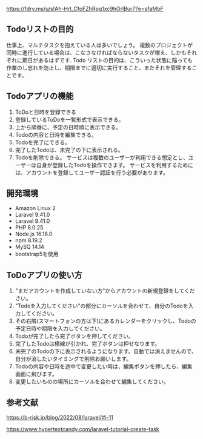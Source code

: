 <!--<p align="center"><a href="https://laravel.com" target="_blank"><img src="https://raw.githubusercontent.com/laravel/art/master/logo-lockup/5%20SVG/2%20CMYK/1%20Full%20Color/laravel-logolockup-cmyk-red.svg" width="400"></a></p>-->

<!--<p align="center">-->
<!--<a href="https://travis-ci.org/laravel/framework"><img src="https://travis-ci.org/laravel/framework.svg" alt="Build Status"></a>-->
<!--<a href="https://packagist.org/packages/laravel/framework"><img src="https://img.shields.io/packagist/dt/laravel/framework" alt="Total Downloads"></a>-->
<!--<a href="https://packagist.org/packages/laravel/framework"><img src="https://img.shields.io/packagist/v/laravel/framework" alt="Latest Stable Version"></a>-->
<!--<a href="https://packagist.org/packages/laravel/framework"><img src="https://img.shields.io/packagist/l/laravel/framework" alt="License"></a>-->
<!--</p>-->

<!--最初にロゴ・アイキャッチ画像などを表示-->

https://1drv.ms/u/s!Ah-HrI_CfoFZhRpg1xc9hOrlBur7?e=sfaMbF

<!--## デモ-->

<!--![デモ](https://image-url.gif)-->

## Todoリストの目的

仕事上、マルチタスクを抱えている人は多いでしょう。
複数のプロジェクトが同時に進行している場合は、こなさなければならないタスクが増え、しかもそれぞれに期日があるはずです.
Todo リストの目的は、こういった状態に陥っても作業のし忘れを防止し、期限までに適切に実行すること、またそれを管理することです。


## Todoアプリの機能

1. ToDoと日時を登録できる
2. 登録しているToDoを一覧形式で表示できる。
3. 上から順番に、予定の日時順に表示できる。
4. Todoの内容と日時を編集できる。
5. Todoを完了にできる。
6. 完了したTodoは、未完了の下に表示される。
7. Todoを削除できる。
サービスは複数のユーザーが利用できる想定とし、ユーザーは自身が登録したTodoを操作できます。
サービスを利用するためには、アカウントを登録してユーザー認証を行う必要があります。


## 開発環境　

* Amazon Linux 2
* Laravel 9.41.0
* Laravel 9.41.0
* PHP 8.0.25
* Node.js 16.18.0
* npm 8.19.2
* MySQ 14.14
* bootstrap5を使用




## ToDoアプリの使い方

1. "まだアカウントを作成していない方"からアカウントの新規登録をしてください。
2. "Todoを入力してください"の部分にカーソルを合わせて、自分のTodoを入力してください。
3. その右隣(スマートフォンの方は下)にあるカレンダーをクリックし、Todoの予定日時や期限を入力してください。
4. Todoが完了したら完了ボタンを押してください。
5. 完了したTodoは横線が引かれ、完了ボタンは押せなります。
6. 未完了のTodoの下に表示されるようになります。自動では消えませんので、自分が消したいタイミングで削除お願いします。
5. Todoの内容や日時を途中で変更したい時は、編集ボタンを押したら、編集画面に飛びます。
6. 変更したいものの場所にカーソルを合わせて編集してください。


## 参考文献

https://b-risk.jp/blog/2022/08/laravel/#i-11

https://www.hypertextcandy.com/laravel-tutorial-create-task


